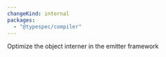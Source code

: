 ```yaml
---
changeKind: internal
packages:
  - "@typespec/compiler"
---
```


Optimize the object interner in the emitter framework